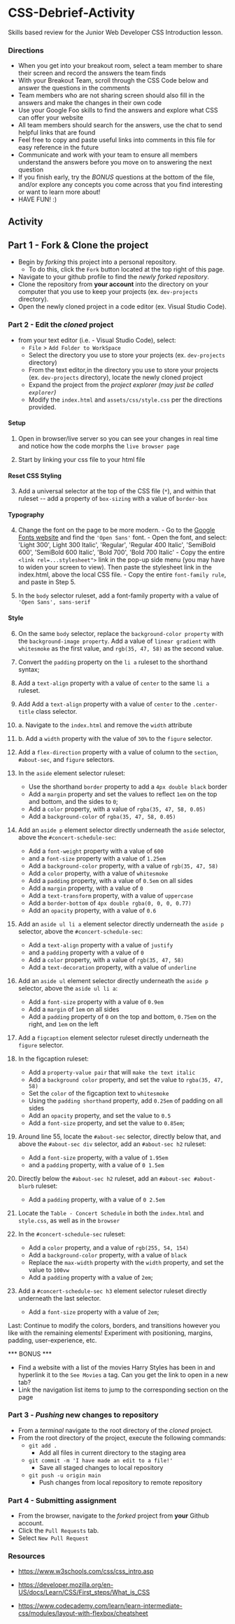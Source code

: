 # CSS-Debrief-Activity

Skills based review for the Junior Web Developer CSS Introduction lesson.

### Directions

- When you get into your breakout room, select a team member to share their screen and record the answers the team finds
- With your Breakout Team, scroll through the CSS Code below and answer the questions in the comments
- Team members who are not sharing screen should also fill in the answers and make the changes in their own code
- Use your Google Foo skills to find the answers and explore what CSS can offer your website
- All team members should search for the answers, use the chat to send helpful links that are found
- Feel free to copy and paste useful links into comments in this file for easy reference in the future
- Communicate and work with your team to ensure all members understand the answers before you move on to answering the next question
- If you finish early, try the *BONUS* questions at the bottom of the file, and/or explore any concepts you come across that you find interesting or want to learn more about!
- HAVE FUN! :)

## Activity

## Part 1 - Fork & Clone the project

* Begin by _forking_ this project into a personal repository.
  * To do this, click the `Fork` button located at the top right of this page.
* Navigate to your github profile to find the _newly forked repository_.
* Clone the repository from **your account** into the directory on your computer that you use to keep your projects (ex. `dev-projects` directory).
* Open the newly cloned project in a code editor (ex. Visual Studio Code).

### Part 2 - Edit the _cloned_ project

* from your text editor (i.e. - Visual Studio Code), select:
  * `File` > `Add Folder to WorkSpace`
  * Select the directory you use to store your projects (ex. `dev-projects` directory)
  * From the text editor,in the directory you use to store your projects (ex. `dev-projects` directory), locate the newly cloned project
  * Expand the project from the _project explorer (may just be called `explorer`)_
  * Modify the `index.html` and `assets/css/style.css` per the directions provided.

#### Setup

1. Open in browser/live server so you can see your changes in real time and notice how the code morphs the `live browser page`

2. Start by linking your css file to your html file

#### Reset CSS Styling

3. Add a universal selector at the top of the CSS file (`*`), and within that ruleset -- add a property of `box-sizing` with a value of `border-box`

#### Typography

4. Change the font on the page to be more modern.
		- Go to the [Google Fonts website](https://fonts.google.com) and find the `'Open Sans'` font.
		- Open the font, and select: 'Light 300', Light 300 Italic', 'Regular', 'Regular 400 Italic', 'SemiBold 600', 'SemiBold 600 Italic', 'Bold 700', 'Bold 700 Italic'
		- Copy the entire ```<link rel=...stylesheet">``` link in the pop-up side menu (you may have to widen your screen to view). Then paste the stylesheet link in the index.html, above the local CSS file.
		- Copy the entire `font-family rule`, and paste in Step 5.

5. In the `body` selector ruleset, add a font-family property with a value of `'Open Sans', sans-serif`

#### Style

6. On the same `body` selector, replace the `background-color property` with the `background-image property`. Add a value of `linear gradient` with `whitesmoke` as the first value, and `rgb(35, 47, 58)` as the second value.

7. Convert the `padding` property on the `li a` ruleset to the shorthand syntax;

8. Add a `text-align` property with a value of `center` to the same `li a` ruleset.

9. Add Add a `text-align` property with a value of `center` to the `.center-title` class selector.

10. a. Navigate to the `index.html` and remove the `width` attribute

10. b. Add a `width` property with the value of `30%` to the `figure` selector.

11. Add a `flex-direction` property with a value of column to the `section`, `#about-sec`, and `figure` selectors.

12. In the `aside` element selector ruleset:

	- Use the shorthand `border` property to add a `4px double black` border
	- Add a `margin` property and set the values to reflect `1em` on the top and bottom, and the sides to `0`;
	- Add a `color` property, with a value of `rgba(35, 47, 58, 0.05)`
	- Add a `background-color` of `rgba(35, 47, 58, 0.05)`

13. Add an `aside p` element selector directly underneath the `aside` selector, above the `#concert-schedule-sec`:

	- Add a `font-weight` property with a value of `600`
	- and a `font-size` property with a value of `1.25em`
	- Add a `background-color` property, with a value of `rgb(35, 47, 58)`
	- Add a `color` property, with a value of `whitesmoke`
	- Add a `padding` property, with a value of `0.5em` on all sides
	- Add a `margin` property, with a value of `0`
	- Add a `text-transform` property, with a value of `uppercase`
	- Add a `border-bottom` of `4px double rgba(0, 0, 0, 0.77)`
	- Add an `opacity` property, with a value of `0.6`

14. Add an `aside ul li a` element selector directly underneath the `aside p` selector, above the `#concert-schedule-sec`:

	- Add a `text-align` property with a value of `justify`
	- and a `padding` property with a value of `0`
	- Add a `color` property, with a value of `rgb(35, 47, 58)`
	- Add a `text-decoration` property, with a value of `underline`


15. Add an `aside ul` element selector directly underneath the `aside p` selector, above the `aside ul li a`:

	- Add a `font-size` property with a value of `0.9em`
	- Add a `margin` of `1em` on all sides
	- Add a `padding` property of `0` on the top and bottom, `0.75em` on the right, and `1em` on the left

16. Add a `figcaption` element selector ruleset directly underneath the `figure` selector.

17. In the figcaption ruleset:
	- Add a `property-value pair` that will `make the text italic`
	- Add a `background color` property, and set the value to `rgba(35, 47, 58)`
	- Set the `color` of the figcaption text to `whitesmoke`
	- Using the `padding shorthand` property, add `0.25em` of padding on all sides
	- Add an `opacity` property, and set the value to `0.5`
	- Add a `font-size` property, and set the value to `0.85em`;

18. Around line 55, locate the `#about-sec` selector, directly below that, and above the `#about-sec div` selector, add an `#about-sec h2` ruleset:
	- Add a `font-size` property, with a value of `1.95em`
  	- and a `padding` property, with a value of `0 1.5em`

19. Directly below the `#about-sec h2` ruleset, add an `#about-sec #about-blurb` ruleset:
	- Add a `padding` property, with a value of `0 2.5em`

20. Locate the `Table - Concert Schedule` in both the `index.html` and `style.css`, as well as in the `browser`

21. In the `#concert-schedule-sec` ruleset:
	- Add a `color` property, and a value of `rgb(255, 54, 154)`
	- Add a `background-color` property, with a value of `black`
	- Replace the `max-width` property with the `width` property, and set the value to `100vw`
	- Add a `padding` property with a value of `2em`;

22. Add a `#concert-schedule-sec h3` element selector ruleset directly underneath the last selector.
	- Add a `font-size` property with a value of `2em`;

Last: Continue to modify the colors, borders, and transitions however you like with the remaining elements! Experiment with positioning, margins, padding, user-experience, etc.

*** BONUS ***

* Find a website with a list of the movies Harry Styles has been in and hyperlink it to the `See Movies` a tag. Can you get the link to open in a new tab?
* Link the navigation list items to jump to the corresponding section on the page


### Part 3 - _Pushing_ new changes to repository

* From a _terminal_ navigate to the root directory of the _cloned_ project.
* From the root directory of the project, execute the following commands:
  * `git add .`
    * Add all files in current directory to the staging area
  * `git commit -m 'I have made an edit to a file!'`
    * Save all staged changes to local repository
  * `git push -u origin main`
    * Push changes from local repository to remote repository

### Part 4 - Submitting assignment

* From the browser, navigate to the _forked_ project from **your** Github account.
* Click the `Pull Requests` tab.
* Select `New Pull Request`

### Resources

- <https://www.w3schools.com/css/css_intro.asp>
- <https://developer.mozilla.org/en-US/docs/Learn/CSS/First_steps/What_is_CSS>

- <https://www.codecademy.com/learn/learn-intermediate-css/modules/layout-with-flexbox/cheatsheet>
